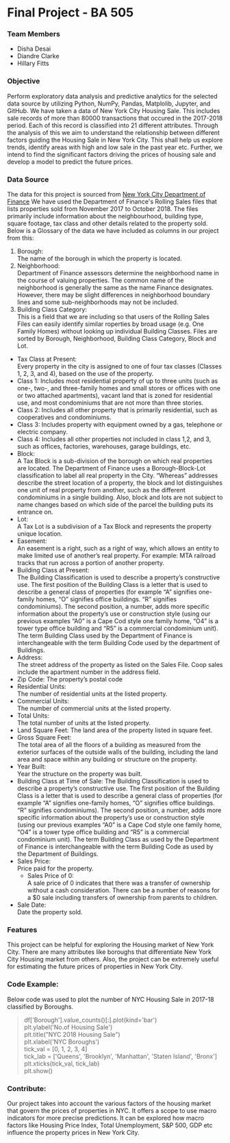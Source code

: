 # Final Project - BA 505

### Team Members
* Disha Desai
* Diandre Clarke
* Hillary Fitts


### Objective
Perform exploratory data analysis and predictive analytics for the selected data source by utilizing Python, NumPy, Pandas, Matplolib, Jupyter, and GitHub. We have taken a data of New York City Housing Sale. This includes sale records of more than 80000 transactions that occured in the 2017-2018 period. Each of this record is classified into 21 different attributes. Through the analysis of this we aim to understand the relationship between different factors guiding the Housing Sale in New York City. This shall help us explore trends, identify areas with high and low sale in the past year etc. Further, we intend to find the significant factors driving the prices of housing sale and develop a model to predict the future prices.


### Data Source
The data for this project is sourced from [New York City Department of Finance](https://www1.nyc.gov/site/finance/taxes/property-rolling-sales-data.page) We have used the Department of Finance's Rolling Sales files that lists properties sold from November 2017 to October 2018. The files primarily include information about the neighbourhood, building type, square footage, tax class and other details related to the property sold. Below is a Glossary of the data we have included as columns in our project from this:  
1. Borough:  
The name of the borough in which the property is located.  
2. Neighborhood:  
Department of Finance assessors determine the neighborhood name in the course of valuing properties. The common name of the neighborhood is generally the same as the name Finance designates. However, there may be slight differences in neighborhood boundary lines and some sub-neighborhoods may not be included.  
3. Building Class Category:  
This is a field that we are including so that users of the Rolling Sales Files can easily identify similar roperties by broad usage (e.g. One Family Homes) without looking up individual Building Classes. Files are sorted by Borough, Neighborhood, Building Class Category, Block and Lot.  
* Tax Class at Present:  
Every property in the city is assigned to one of four tax classes (Classes 1, 2, 3, and 4), based on the use of the property.    
 * Class 1: Includes most residential property of up to three units (such as one-, two-, and three-family homes and small stores or offices with one or two attached apartments), vacant land that is zoned for residential use, and most condominiums that are not more than three stories.
 * Class 2: Includes all other property that is primarily residential, such as cooperatives and condominiums.
 * Class 3: Includes property with equipment owned by a gas, telephone or electric company.
 * Class 4: Includes all other properties not included in class 1,2, and 3, such as offices, factories, warehouses, garage buildings, etc. 
* Block:  
A Tax Block is a sub-division of the borough on which real properties are located. The Department of Finance uses a Borough-Block-Lot classification to label all real property in the City. “Whereas” addresses describe the street location of a property, the block and lot distinguishes one unit of real property from another, such as the different condominiums in a single building. Also, block and lots are not subject to name changes based on which side of the parcel the building puts its entrance on.
* Lot:  
A Tax Lot is a subdivision of a Tax Block and represents the property unique location.
* Easement:  
An easement is a right, such as a right of way, which allows an entity to make limited use of another’s real property. For example: MTA railroad tracks that run across a portion of another property.
* Building Class at Present:  
The Building Classification is used to describe a property’s constructive use. The first position of the Building Class is a letter that is used to describe a general class of properties (for example “A” signifies one-family homes, “O” signifies office buildings. “R” signifies condominiums). The second position, a number, adds more specific information about the property’s use or construction style (using our previous examples “A0” is a Cape Cod style one family home, “O4” is a tower type office building and “R5” is a commercial condominium unit). The term Building Class used by the Department of Finance is interchangeable with the term Building Code used by the department of Buildings. 
* Address:  
The street address of the property as listed on the Sales File. Coop sales include the apartment number in the address field.
* Zip Code: The property’s postal code
* Residential Units:  
The number of residential units at the listed property.
* Commercial Units:  
The number of commercial units at the listed property.
* Total Units:  
The total number of units at the listed property.
* Land Square Feet:
The land area of the property listed in square feet.
* Gross Square Feet:  
The total area of all the floors of a building as measured from the exterior surfaces of the outside walls of the building, including the land area and space within any building or structure on the property.    
* Year Built:  
Year the structure on the property was built.
* Building Class at Time of Sale:
The Building Classification is used to describe a property’s constructive use. The first
position of the Building Class is a letter that is used to describe a general class of
properties (for example “A” signifies one-family homes, “O” signifies office buildings. “R”
signifies condominiums). The second position, a number, adds more specific information
about the property’s use or construction style (using our previous examples “A0” is a Cape
Cod style one family home, “O4” is a tower type office building and “R5” is a commercial
condominium unit). The term Building Class as used by the Department of Finance is
interchangeable with the term Building Code as used by the Department of Buildings.
* Sales Price:  
Price paid for the property.
  - Sales Price of 0:  
  A sale price of 0 indicates that there was a transfer of ownership without a cash consideration. There can be a number of reasons for a $0 sale including transfers of ownership from parents to children.
* Sale Date:  
Date the property sold.  

### Features
This project can be helpful for exploring the Housing market of New York City. There are many attributes like boroughs that differentiate New York City Housing market from others. Also, the project can be extremely useful for estimating the future prices of properties in New York City.

### Code Example:
Below code was used to plot the number of NYC Housing Sale in 2017-18 classified by Boroughs.
> df['Borough'].value_counts()[:].plot(kind='bar')  
plt.ylabel('No.of Housing Sale')  
plt.title("NYC 2018 Housing Sale")  
plt.xlabel('NYC Boroughs')  
tick_val = [0, 1, 2, 3, 4]  
tick_lab = ['Queens', 'Brooklyn', 'Manhattan', 'Staten Island', 'Bronx']  
plt.xticks(tick_val, tick_lab)  
plt.show()

### Contribute:
Our project takes into account the various factors of the housing market that govern the prices of properties in NYC. It offers a scope to use macro indicators for more precise predictions. It can be explored how macro factors like Housing Price Index, Total Unemployment, S&P 500, GDP etc influence the property prices in New York City.


    